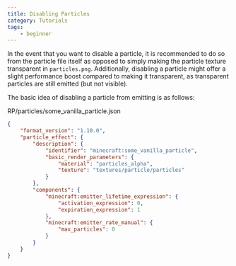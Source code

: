 ```yaml
---
title: Disabling Particles
category: Tutorials
tags:
    - beginner
---
```


In the event that you want to disable a particle, it is recommended to do so from the particle file itself as opposed to simply making the particle texture transparent in `particles.png`. Additionally, disabling a particle might offer a slight performance boost compared to making it transparent, as transparent particles are still emitted (but not visible).

The basic idea of disabling a particle from emitting is as follows:

<CodeHeader>RP/particles/some_vanilla_particle.json</CodeHeader>

```json
{
	"format_version": "1.10.0",
	"particle_effect": {
		"description": {
			"identifier": "minecraft:some_vanilla_particle",
			"basic_render_parameters": {
				"material": "particles_alpha",
				"texture": "textures/particle/particles"
			}
		},
		"components": {
			"minecraft:emitter_lifetime_expression": {
				"activation_expression": 0,
				"expiration_expression": 1
			},
			"minecraft:emitter_rate_manual": {
				"max_particles": 0
			}
		}
	}
}
```
